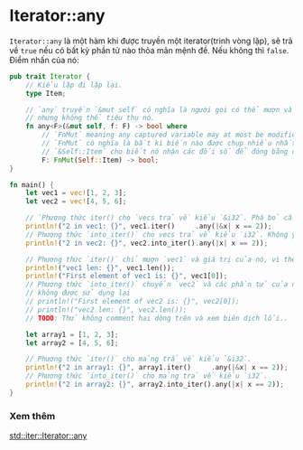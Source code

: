 # Iterator::any

`Iterator::any` là một hàm khi được truyền một iterator(trình vòng lặp), sẽ trả về `true` nếu có bất kỳ phần tử nào thỏa mãn mệnh đề. Nếu không thì `false`. Điểm nhấn của nó: 

```rust
pub trait Iterator {
    // Kiểu lặp đi lặp lại.
    type Item;

    // `any` truyền `&mut self` có nghĩa là người gọi có thể mượn và sửa đổi giá trị,
    // nhưng không thể tiêu thụ nó.
    fn any<F>(&mut self, f: F) -> bool where
        // `FnMut` meaning any captured variable may at most be modified, not consumed.
        // `FnMut` có nghĩa là bất kì biến nào được chụp nhiều nhất có thể được sửa đổi, không được sử dụng. 
        // `&Self::Item` cho biết nó nhận các đối số để đóng bằng cách tham chiếu.
        F: FnMut(Self::Item) -> bool;
}
```
```rust
fn main() {
    let vec1 = vec![1, 2, 3];
    let vec2 = vec![4, 5, 6];

    // `Phương thức iter() cho `vecs trả về kiểu `&i32`. Phá bỏ cấu trúc thành `i32`.
    println!("2 in vec1: {}", vec1.iter()     .any(|&x| x == 2));
    // Phương thức `into_iter()` cho vecs trả về kiểu `i32`. Không yêu cầu phá bỏ cấu trúc.
    println!("2 in vec2: {}", vec2.into_iter().any(|x| x == 2));

    // Phương thức `iter()` chỉ mượn `vec1` và giá trị của nó, vì thế họ có thể sử dụng lại.
    println!("vec1 len: {}", vec1.len());
    println!("First element of vec1 is: {}", vec1[0]);
    // Phương thức `into_iter()` chuyển `vec2` và các phần tử của nó, vì thế chúng 
    // không được sử dụng lại
    // println!("First element of vec2 is: {}", vec2[0]);
    // println!("vec2 len: {}", vec2.len());
    // TODO: Thử không comment hai dòng trên và xem biên dịch lỗi..

    let array1 = [1, 2, 3];
    let array2 = [4, 5, 6];

    // Phương thức `iter()` cho mảng trẩ về kiểu `&i32`.
    println!("2 in array1: {}", array1.iter()     .any(|&x| x == 2));
    // Phương thức `into_iter()` cho mảng trả về kiểu `i32`.
    println!("2 in array2: {}", array2.into_iter().any(|x| x == 2));
}
```
### Xem thêm
[std::iter::Iterator::any](https://doc.rust-lang.org/std/iter/trait.Iterator.html#method.any)